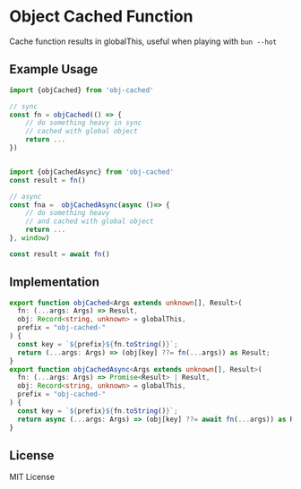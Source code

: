 # Object Cached Function

Cache function results in globalThis, useful when playing with `bun --hot`

## Example Usage

```typescript
import {objCached} from 'obj-cached'

// sync
const fn = objCached(() => {
    // do something heavy in sync
    // cached with global object
    return ...
})


import {objCachedAsync} from 'obj-cached'
const result = fn()

// async
const fna =  objCachedAsync(async ()=> {
    // do something heavy
    // and cached with global object
    return ...
}, window)

const result = await fn()
```

## Implementation

```typescript
export function objCached<Args extends unknown[], Result>(
  fn: (...args: Args) => Result,
  obj: Record<string, unknown> = globalThis,
  prefix = "obj-cached-"
) {
  const key = `${prefix}${fn.toString()}`;
  return (...args: Args) => (obj[key] ??= fn(...args)) as Result;
}
export function objCachedAsync<Args extends unknown[], Result>(
  fn: (...args: Args) => Promise<Result> | Result,
  obj: Record<string, unknown> = globalThis,
  prefix = "obj-cached-"
) {
  const key = `${prefix}${fn.toString()}`;
  return async (...args: Args) => (obj[key] ??= await fn(...args)) as Result;
}

```

## License

MIT License